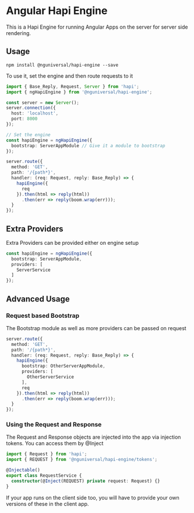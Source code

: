 # Angular Hapi Engine

This is a Hapi Engine for running Angular Apps on the server for server side rendering.

## Usage

`npm install @nguniversal/hapi-engine --save`

To use it, set the engine and then route requests to it

```ts
import { Base_Reply, Request, Server } from 'hapi';
import { ngHapiEngine } from '@nguniversal/hapi-engine';

const server = new Server();
server.connection({
  host: 'localhost',
  port: 8000
});

// Set the engine
const hapiEngine = ngHapiEngine({
  bootstrap: ServerAppModule // Give it a module to bootstrap
});

server.route({
  method: 'GET',
  path: '/{path*}',
  handler: (req: Request, reply: Base_Reply) => {
    hapiEngine({
      req
    }).then(html => reply(html))
      .then(err => reply(boom.wrap(err)));
  }
});


```

## Extra Providers

Extra Providers can be provided either on engine setup

```ts
const hapiEngine = ngHapiEngine({
  bootstrap: ServerAppModule,
  providers: [
    ServerService
  ]
});
```

## Advanced Usage

### Request based Bootstrap

The Bootstrap module as well as more providers can be passed on request

```ts
server.route({
  method: 'GET',
  path: '/{path*}',
  handler: (req: Request, reply: Base_Reply) => {
    hapiEngine({
      bootstrap: OtherServerAppModule,
      providers: [
        OtherServerService
      ],
      req
    }).then(html => reply(html))
      .then(err => reply(boom.wrap(err)));
  }
});
```

### Using the Request and Response

The Request and Response objects are injected into the app via injection tokens.
You can access them by @Inject

```ts
import { Request } from 'hapi';
import { REQUEST } from '@nguniversal/hapi-engine/tokens';

@Injectable()
export class RequestService {
  constructor(@Inject(REQUEST) private request: Request) {}
}
```

If your app runs on the client side too, you will have to provide your own versions of these in the client app.

